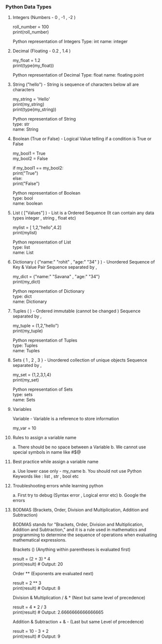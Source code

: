 ### Python Data Types

1. Integers (Numbers - 0 , -1 , -2 )

    roll_number = 100 <br>
    print(roll_number)

    Python representation of Integers
    Type: int
    name: integer

2. Decimal (Floating - 0.2 , 1.4 )

    my_float = 1.2 <br>
    print(type(my_float))

    Python representation of Decimal
    Type: float
    name: floating point

3. String ("hello") - String is sequence of characters below all are characters

    my_string = 'Hello' <br>
    print(my_string) <br>
    print(type(my_string))

    Python representation of String <br>
    type: str <br>
    name: String

4. Boolean (True or False) - Logical Value telling if a condition is True or False

    my_bool1 = True <br>
    my_bool2 = False

    if my_bool1 == my_bool2: <br>
        print("True") <br>
    else: <br>
        print("False")

    Python representation of Boolean <br>
    type: bool <br>
    name: boolean

5. List ( ["Values"] ) - List is a Ordered Sequence (It can contain any data types integer , string , float etc)

    mylist = [ 1,2,"hello",4.2] <br>
    print(mylist)

    Python representation of List <br>
    type: list <br>
    name: List

6. Dictionary ( {"name:" "rohit" , "age:" "34" } ) - Unordered Sequence of Key & Value Pair Sequence separated by ,

    my_dict = {"name:" "Savana" , "age:" "34"} <br>
    print(my_dict)

    Python representation of Dictionary <br>
    type: dict <br>
    name: Dictionary

7. Tuples ( ) - Ordered immutable (cannot be changed ) Sequence separated by ,

    my_tuple = (1,2,"hello") <br>
    print(my_tuple)

    Python representation of Tuples <br>
    type: Tuples <br>
    name: Tuples

8. Sets { 1 , 2 , 3 } - Unordered collection of unique objects Sequence separated by ,

    my_set = {1,2,3,1,4} <br>
    print(my_set)

    Python representation of Sets <br>
    type: sets <br>
    name: Sets

9. Variables

    Variable - Variable is a reference to store information

    my_var = 10

10. Rules to assign a variable name

    a. There should be no space between a Variable
    b. We cannot use special symbols in name like #$@ 

11. Best practice while assign a variable name

    a. Use lower case only - my_name
    b. You should not use Python Keywords like : list , str , bool etc

12. Troubleshooting errors while learning python

    a. First try to debug  (Syntax error , Logical error etc)
    b. Google the errors

13. BODMAS (Brackets, Order, Division and Multiplication, Addition and Subtraction)

    BODMAS stands for "Brackets, Order, Division and Multiplication, Addition and Subtraction," and it is a rule used in mathematics and programming to determine the sequence of operations when evaluating mathematical expressions.

    Brackets ()                          (Anything within parentheses is evaluated first)

    result = (2 + 3) * 4 <br>
    print(result)  # Output: 20

    Order **                             (Exponents are evaluated next)

    result = 2 ** 3 <br>
    print(result)  # Output: 8

    Division & Multiplication / & *      (Next but same level of precedence)

    result = 4 * 2 / 3 <br>
    print(result)  # Output: 2.6666666666666665

    Addition & Subtraction  + & -        (Last but same Level of precedence)

    result = 10 - 3 + 2 <br>
    print(result)  # Output: 9

